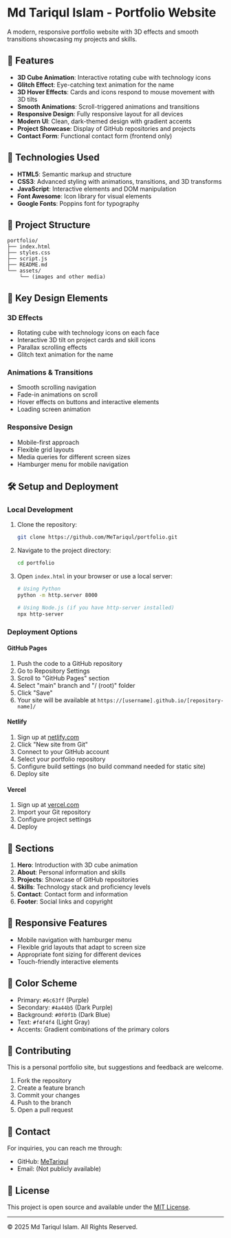 # Md Tariqul Islam - Portfolio Website

A modern, responsive portfolio website with 3D effects and smooth transitions showcasing my projects and skills.

## 🌟 Features

- **3D Cube Animation**: Interactive rotating cube with technology icons
- **Glitch Effect**: Eye-catching text animation for the name
- **3D Hover Effects**: Cards and icons respond to mouse movement with 3D tilts
- **Smooth Animations**: Scroll-triggered animations and transitions
- **Responsive Design**: Fully responsive layout for all devices
- **Modern UI**: Clean, dark-themed design with gradient accents
- **Project Showcase**: Display of GitHub repositories and projects
- **Contact Form**: Functional contact form (frontend only)

## 🚀 Technologies Used

- **HTML5**: Semantic markup and structure
- **CSS3**: Advanced styling with animations, transitions, and 3D transforms
- **JavaScript**: Interactive elements and DOM manipulation
- **Font Awesome**: Icon library for visual elements
- **Google Fonts**: Poppins font for typography

## 📁 Project Structure

```
portfolio/
├── index.html
├── styles.css
├── script.js
├── README.md
└── assets/
    └── (images and other media)
```

## 🎨 Key Design Elements

### 3D Effects
- Rotating cube with technology icons on each face
- Interactive 3D tilt on project cards and skill icons
- Parallax scrolling effects
- Glitch text animation for the name

### Animations & Transitions
- Smooth scrolling navigation
- Fade-in animations on scroll
- Hover effects on buttons and interactive elements
- Loading screen animation

### Responsive Design
- Mobile-first approach
- Flexible grid layouts
- Media queries for different screen sizes
- Hamburger menu for mobile navigation

## 🛠️ Setup and Deployment

### Local Development

1. Clone the repository:
   ```bash
   git clone https://github.com/MeTariqul/portfolio.git
   ```

2. Navigate to the project directory:
   ```bash
   cd portfolio
   ```

3. Open `index.html` in your browser or use a local server:
   ```bash
   # Using Python
   python -m http.server 8000
   
   # Using Node.js (if you have http-server installed)
   npx http-server
   ```

### Deployment Options

#### GitHub Pages
1. Push the code to a GitHub repository
2. Go to Repository Settings
3. Scroll to "GitHub Pages" section
4. Select "main" branch and "/ (root)" folder
5. Click "Save"
6. Your site will be available at `https://[username].github.io/[repository-name]/`

#### Netlify
1. Sign up at [netlify.com](https://netlify.com)
2. Click "New site from Git"
3. Connect to your GitHub account
4. Select your portfolio repository
5. Configure build settings (no build command needed for static site)
6. Deploy site

#### Vercel
1. Sign up at [vercel.com](https://vercel.com)
2. Import your Git repository
3. Configure project settings
4. Deploy

## 🎯 Sections

1. **Hero**: Introduction with 3D cube animation
2. **About**: Personal information and skills
3. **Projects**: Showcase of GitHub repositories
4. **Skills**: Technology stack and proficiency levels
5. **Contact**: Contact form and information
6. **Footer**: Social links and copyright

## 📱 Responsive Features

- Mobile navigation with hamburger menu
- Flexible grid layouts that adapt to screen size
- Appropriate font sizing for different devices
- Touch-friendly interactive elements

## 🎨 Color Scheme

- Primary: `#6c63ff` (Purple)
- Secondary: `#4a44b5` (Dark Purple)
- Background: `#0f0f1b` (Dark Blue)
- Text: `#f4f4f4` (Light Gray)
- Accents: Gradient combinations of the primary colors

## 🤝 Contributing

This is a personal portfolio site, but suggestions and feedback are welcome.

1. Fork the repository
2. Create a feature branch
3. Commit your changes
4. Push to the branch
5. Open a pull request

## 📧 Contact

For inquiries, you can reach me through:
- GitHub: [MeTariqul](https://github.com/MeTariqul)
- Email: (Not publicly available)

## 📄 License

This project is open source and available under the [MIT License](LICENSE).

---

© 2025 Md Tariqul Islam. All Rights Reserved.